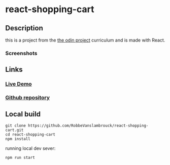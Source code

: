 # react-shopping-cart

## Description

this is a project from the [the odin project](https://www.theodinproject.com) curriculum and is made with React.

### Screenshots

## Links

### [Live Demo](https://robbevanslambrouck.github.io/react-shopping-cart)

### [Github repository](https://github.com/RobbeVanslambrouck/react-shopping-cart)

## Local build

```console
git clone https://github.com/RobbeVanslambrouck/react-shopping-cart.git
cd react-shopping-cart
npm install
```

running local dev sever:

```console
npm run start
```
